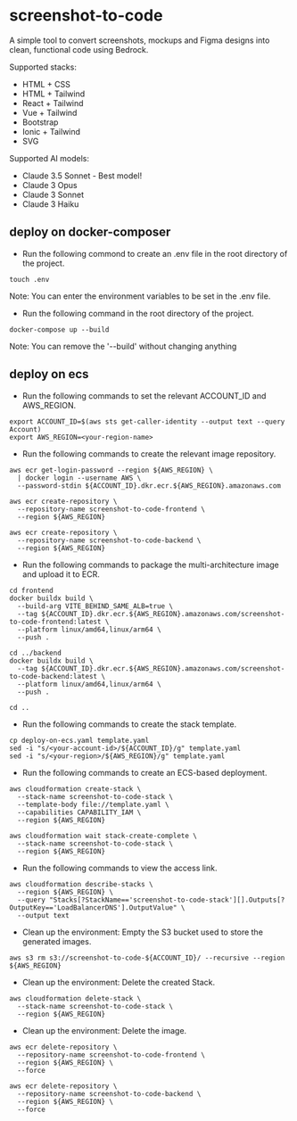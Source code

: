 # screenshot-to-code

A simple tool to convert screenshots, mockups and Figma designs into clean, functional code using Bedrock.

Supported stacks:

- HTML + CSS
- HTML + Tailwind
- React + Tailwind
- Vue + Tailwind
- Bootstrap
- Ionic + Tailwind
- SVG

Supported AI models:

- Claude 3.5 Sonnet - Best model!
- Claude 3 Opus
- Claude 3 Sonnet
- Claude 3 Haiku

## deploy on docker-composer

- Run the following commond to create an .env file in the root directory of the project.

```linux
touch .env
```

Note: You can enter the environment variables to be set in the .env file.

- Run the following command in the root directory of the project.

```linux
docker-compose up --build
```

Note: You can remove the '--build' without changing anything

## deploy on ecs

- Run the following commands to set the relevant ACCOUNT_ID and AWS_REGION.

```linux
export ACCOUNT_ID=$(aws sts get-caller-identity --output text --query Account)
export AWS_REGION=<your-region-name>
```

- Run the following commands to create the relevant image repository.

```linux
aws ecr get-login-password --region ${AWS_REGION} \
  | docker login --username AWS \
  --password-stdin ${ACCOUNT_ID}.dkr.ecr.${AWS_REGION}.amazonaws.com

aws ecr create-repository \
  --repository-name screenshot-to-code-frontend \
  --region ${AWS_REGION}

aws ecr create-repository \
  --repository-name screenshot-to-code-backend \
  --region ${AWS_REGION}
```

- Run the following commands to package the multi-architecture image and upload it to ECR.

```linux
cd frontend
docker buildx build \
  --build-arg VITE_BEHIND_SAME_ALB=true \
  --tag ${ACCOUNT_ID}.dkr.ecr.${AWS_REGION}.amazonaws.com/screenshot-to-code-frontend:latest \
  --platform linux/amd64,linux/arm64 \
  --push .

cd ../backend
docker buildx build \
  --tag ${ACCOUNT_ID}.dkr.ecr.${AWS_REGION}.amazonaws.com/screenshot-to-code-backend:latest \
  --platform linux/amd64,linux/arm64 \
  --push .

cd ..
```
- Run the following commands to create the stack template.

```linux
cp deploy-on-ecs.yaml template.yaml
sed -i "s/<your-account-id>/${ACCOUNT_ID}/g" template.yaml
sed -i "s/<your-region>/${AWS_REGION}/g" template.yaml
```

- Run the following commands to create an ECS-based deployment.

```linux
aws cloudformation create-stack \
  --stack-name screenshot-to-code-stack \
  --template-body file://template.yaml \
  --capabilities CAPABILITY_IAM \
  --region ${AWS_REGION}

aws cloudformation wait stack-create-complete \
  --stack-name screenshot-to-code-stack \
  --region ${AWS_REGION}
```

- Run the following commands to view the access link.

```linux
aws cloudformation describe-stacks \
  --region ${AWS_REGION} \
  --query "Stacks[?StackName=='screenshot-to-code-stack'][].Outputs[?OutputKey=='LoadBalancerDNS'].OutputValue" \
  --output text
```

- Clean up the environment: Empty the S3 bucket used to store the generated images.

```linux
aws s3 rm s3://screenshot-to-code-${ACCOUNT_ID}/ --recursive --region ${AWS_REGION}
```

- Clean up the environment: Delete the created Stack.

```linux
aws cloudformation delete-stack \
  --stack-name screenshot-to-code-stack \
  --region ${AWS_REGION}
```

- Clean up the environment: Delete the image.

```linux
aws ecr delete-repository \
  --repository-name screenshot-to-code-frontend \
  --region ${AWS_REGION} \
  --force

aws ecr delete-repository \
  --repository-name screenshot-to-code-backend \
  --region ${AWS_REGION} \
  --force
```